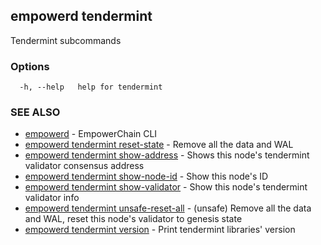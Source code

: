 ## empowerd tendermint

Tendermint subcommands

### Options

```
  -h, --help   help for tendermint
```

### SEE ALSO

* [empowerd](empowerd.md)	 - EmpowerChain CLI
* [empowerd tendermint reset-state](empowerd_tendermint_reset-state.md)	 - Remove all the data and WAL
* [empowerd tendermint show-address](empowerd_tendermint_show-address.md)	 - Shows this node's tendermint validator consensus address
* [empowerd tendermint show-node-id](empowerd_tendermint_show-node-id.md)	 - Show this node's ID
* [empowerd tendermint show-validator](empowerd_tendermint_show-validator.md)	 - Show this node's tendermint validator info
* [empowerd tendermint unsafe-reset-all](empowerd_tendermint_unsafe-reset-all.md)	 - (unsafe) Remove all the data and WAL, reset this node's validator to genesis state
* [empowerd tendermint version](empowerd_tendermint_version.md)	 - Print tendermint libraries' version

